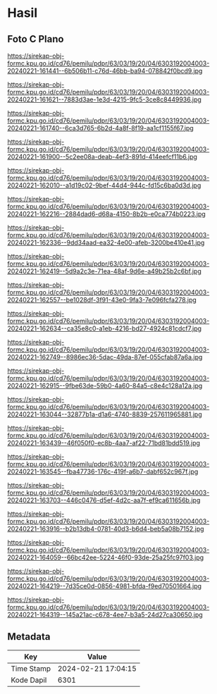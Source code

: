 # Hasil

## Foto C Plano

https://sirekap-obj-formc.kpu.go.id/cd76/pemilu/pdpr/63/03/19/20/04/6303192004003-20240221-161441--6b506b11-c76d-46bb-ba94-078842f0bcd9.jpg

https://sirekap-obj-formc.kpu.go.id/cd76/pemilu/pdpr/63/03/19/20/04/6303192004003-20240221-161621--7883d3ae-1e3d-4215-9fc5-3ce8c8449936.jpg

https://sirekap-obj-formc.kpu.go.id/cd76/pemilu/pdpr/63/03/19/20/04/6303192004003-20240221-161740--6ca3d765-6b2d-4a8f-8f19-aa1cf1155f67.jpg

https://sirekap-obj-formc.kpu.go.id/cd76/pemilu/pdpr/63/03/19/20/04/6303192004003-20240221-161900--5c2ee08a-deab-4ef3-891d-414eefcf11b6.jpg

https://sirekap-obj-formc.kpu.go.id/cd76/pemilu/pdpr/63/03/19/20/04/6303192004003-20240221-162010--a1d19c02-9bef-44d4-944c-fd15c6ba0d3d.jpg

https://sirekap-obj-formc.kpu.go.id/cd76/pemilu/pdpr/63/03/19/20/04/6303192004003-20240221-162216--2884dad6-d68a-4150-8b2b-e0ca774b0223.jpg

https://sirekap-obj-formc.kpu.go.id/cd76/pemilu/pdpr/63/03/19/20/04/6303192004003-20240221-162336--9dd34aad-ea32-4e00-afeb-3200be410e41.jpg

https://sirekap-obj-formc.kpu.go.id/cd76/pemilu/pdpr/63/03/19/20/04/6303192004003-20240221-162419--5d9a2c3e-71ea-48af-9d6e-a49b25b2c6bf.jpg

https://sirekap-obj-formc.kpu.go.id/cd76/pemilu/pdpr/63/03/19/20/04/6303192004003-20240221-162557--be1028df-3f91-43e0-9fa3-7e096fcfa278.jpg

https://sirekap-obj-formc.kpu.go.id/cd76/pemilu/pdpr/63/03/19/20/04/6303192004003-20240221-162634--ca35e8c0-a1eb-4216-bd27-4924c81cdcf7.jpg

https://sirekap-obj-formc.kpu.go.id/cd76/pemilu/pdpr/63/03/19/20/04/6303192004003-20240221-162749--8986ec36-5dac-49da-87ef-055cfab87a6a.jpg

https://sirekap-obj-formc.kpu.go.id/cd76/pemilu/pdpr/63/03/19/20/04/6303192004003-20240221-162915--9fbe63de-59b0-4a60-84a5-c8e4c128a12a.jpg

https://sirekap-obj-formc.kpu.go.id/cd76/pemilu/pdpr/63/03/19/20/04/6303192004003-20240221-163044--32877b1a-d1a6-4740-8839-257611965881.jpg

https://sirekap-obj-formc.kpu.go.id/cd76/pemilu/pdpr/63/03/19/20/04/6303192004003-20240221-163439--46f050f0-ec8b-4aa7-af22-71bd81bdd519.jpg

https://sirekap-obj-formc.kpu.go.id/cd76/pemilu/pdpr/63/03/19/20/04/6303192004003-20240221-163545--fba47736-176c-419f-a6b7-dabf652c967f.jpg

https://sirekap-obj-formc.kpu.go.id/cd76/pemilu/pdpr/63/03/19/20/04/6303192004003-20240221-163703--446c0476-d5ef-4d2c-aa7f-ef9ca611656b.jpg

https://sirekap-obj-formc.kpu.go.id/cd76/pemilu/pdpr/63/03/19/20/04/6303192004003-20240221-163916--b2b13db4-0781-40d3-b6d4-beb5a08b7152.jpg

https://sirekap-obj-formc.kpu.go.id/cd76/pemilu/pdpr/63/03/19/20/04/6303192004003-20240221-164059--66bc42ee-5224-46f0-93de-25a25fc97f03.jpg

https://sirekap-obj-formc.kpu.go.id/cd76/pemilu/pdpr/63/03/19/20/04/6303192004003-20240221-164219--7d35ce0d-0856-4981-bfda-f9ed70501664.jpg

https://sirekap-obj-formc.kpu.go.id/cd76/pemilu/pdpr/63/03/19/20/04/6303192004003-20240221-164319--145a21ac-c678-4ee7-b3a5-24d27ca30650.jpg


## Metadata

| Key        | Value               |
| ---------- | ------------------- |
| Time Stamp | 2024-02-21 17:04:15 |
| Kode Dapil | 6301                |



